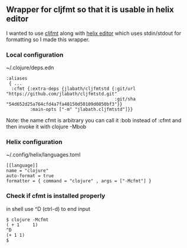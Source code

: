 ## Wrapper for cljfmt so that it is usable in helix editor

I wanted to use [cljfmt](https://github.com/weavejester/cljfmt) along with [helix editor](https://helix-editor.com/) which uses stdin/stdout for formatting so I made this wrapper.

### Local configuration

~/.clojure/deps.edn

```
:aliases
 { ...
  :cfmt {:extra-deps {jlabath/cljfmtstd {:git/url "https://github.com/jlabath/cljfmtstd.git"
                                         :git/sha "54d652d25a764cfd4a7fa48150d50109d0850bf3"}}
         :main-opts ["-m" "jlabath.cljfmtstd"]}}
```

Note: the name cfmt is arbitrary you can call it :bob instead of :cfmt and then invoke it with clojure -Mbob

### Helix configuration

~/.config/helix/languages.toml

```
[[language]]
name = "clojure"
auto-format = true
formatter = { command = "clojure" , args = ["-Mcfmt"] }
```

### Check if cfmt is installed properly

in shell use ^D (ctrl-d) to end input

```
$ clojure -Mcfmt
( + 1     1)
^D
(+ 1 1)
$
```
